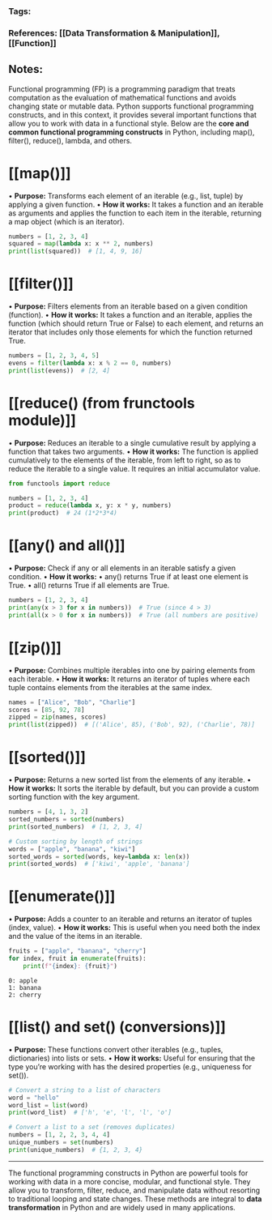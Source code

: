 ### Tags: 
### References: [[Data Transformation & Manipulation]], [[Function]]

## Notes:

Functional programming (FP) is a programming paradigm that treats computation as the evaluation of mathematical functions and avoids changing state or mutable data. Python supports functional programming constructs, and in this context, it provides several important functions that allow you to work with data in a functional style. Below are the **core and common functional programming constructs** in Python, including map(), filter(), reduce(), lambda, and others.

# [[map()]]
• **Purpose:** Transforms each element of an iterable (e.g., list, tuple) by applying a given function.
• **How it works:** It takes a function and an iterable as arguments and applies the function to each item in the iterable, returning a map object (which is an iterator).

```python
numbers = [1, 2, 3, 4]
squared = map(lambda x: x ** 2, numbers)
print(list(squared))  # [1, 4, 9, 16]
```

# [[filter()]]
• **Purpose:** Filters elements from an iterable based on a given condition (function).
• **How it works:** It takes a function and an iterable, applies the function (which should return True or False) to each element, and returns an iterator that includes only those elements for which the function returned True.

```python
numbers = [1, 2, 3, 4, 5]
evens = filter(lambda x: x % 2 == 0, numbers)
print(list(evens))  # [2, 4]
```

# [[reduce() (from frunctools module)]]
• **Purpose:** Reduces an iterable to a single cumulative result by applying a function that takes two arguments.
• **How it works:** The function is applied cumulatively to the elements of the iterable, from left to right, so as to reduce the iterable to a single value. It requires an initial accumulator value.

```python
from functools import reduce

numbers = [1, 2, 3, 4]
product = reduce(lambda x, y: x * y, numbers)
print(product)  # 24 (1*2*3*4)
```

# [[any() and all()]]
• **Purpose:** Check if any or all elements in an iterable satisfy a given condition.
• **How it works:**
	• any() returns True if at least one element is True.
	• all() returns True if all elements are True.

```python
numbers = [1, 2, 3, 4]
print(any(x > 3 for x in numbers))  # True (since 4 > 3)
print(all(x > 0 for x in numbers))  # True (all numbers are positive)
```

# [[zip()]]
• **Purpose:** Combines multiple iterables into one by pairing elements from each iterable.
• **How it works:** It returns an iterator of tuples where each tuple contains elements from the iterables at the same index.

```python
names = ["Alice", "Bob", "Charlie"]
scores = [85, 92, 78]
zipped = zip(names, scores)
print(list(zipped))  # [('Alice', 85), ('Bob', 92), ('Charlie', 78)]
```

# [[sorted()]]
• **Purpose:** Returns a new sorted list from the elements of any iterable.
• **How it works:** It sorts the iterable by default, but you can provide a custom sorting function with the key argument.

```python
numbers = [4, 1, 3, 2]
sorted_numbers = sorted(numbers)
print(sorted_numbers)  # [1, 2, 3, 4]

# Custom sorting by length of strings
words = ["apple", "banana", "kiwi"]
sorted_words = sorted(words, key=lambda x: len(x))
print(sorted_words)  # ['kiwi', 'apple', 'banana']
```

# [[enumerate()]]
• **Purpose:** Adds a counter to an iterable and returns an iterator of tuples (index, value).
• **How it works:** This is useful when you need both the index and the value of the items in an iterable.

```python
fruits = ["apple", "banana", "cherry"]
for index, fruit in enumerate(fruits):
    print(f"{index}: {fruit}")
```

```output
0: apple
1: banana
2: cherry
```

# [[list() and set() (conversions)]]
• **Purpose:** These functions convert other iterables (e.g., tuples, dictionaries) into lists or sets.
• **How it works:** Useful for ensuring that the type you’re working with has the desired properties (e.g., uniqueness for set()).

```python
# Convert a string to a list of characters
word = "hello"
word_list = list(word)
print(word_list)  # ['h', 'e', 'l', 'l', 'o']

# Convert a list to a set (removes duplicates)
numbers = [1, 2, 2, 3, 4, 4]
unique_numbers = set(numbers)
print(unique_numbers)  # {1, 2, 3, 4}
```

---

The functional programming constructs in Python are powerful tools for working with data in a more concise, modular, and functional style. They allow you to transform, filter, reduce, and manipulate data without resorting to traditional looping and state changes. These methods are integral to **data transformation** in Python and are widely used in many applications.